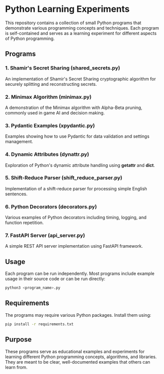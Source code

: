 # Python Learning Experiments

This repository contains a collection of small Python programs that demonstrate various programming concepts and techniques. Each program is self-contained and serves as a learning experiment for different aspects of Python programming.

## Programs

### 1. Shamir's Secret Sharing (shared_secrets.py)
An implementation of Shamir's Secret Sharing cryptographic algorithm for securely splitting and reconstructing secrets.

### 2. Minimax Algorithm (minimax.py)
A demonstration of the Minimax algorithm with Alpha-Beta pruning, commonly used in game AI and decision making.

### 3. Pydantic Examples (xpydantic.py)
Examples showing how to use Pydantic for data validation and settings management.

### 4. Dynamic Attributes (dynattr.py)
Exploration of Python's dynamic attribute handling using __getattr__ and __dict__.

### 5. Shift-Reduce Parser (shift_reduce_parser.py)
Implementation of a shift-reduce parser for processing simple English sentences.

### 6. Python Decorators (decorators.py)
Various examples of Python decorators including timing, logging, and function repetition.

### 7. FastAPI Server (api_server.py)
A simple REST API server implementation using FastAPI framework.

## Usage

Each program can be run independently. Most programs include example usage in their source code or can be run directly:

```bash
python3 <program_name>.py
```

## Requirements

The programs may require various Python packages. Install them using:

```bash
pip install -r requirements.txt
```

## Purpose

These programs serve as educational examples and experiments for learning different Python programming concepts, algorithms, and libraries. They are meant to be clear, well-documented examples that others can learn from.
